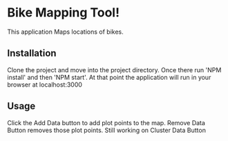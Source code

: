 # Bike Mapping Tool!

This application Maps locations of bikes.

## Installation

Clone the project and move into the project directory. Once there run 'NPM install' and then 'NPM start'. At that point the application will run in your browser at localhost:3000

## Usage

Click the Add Data button to add plot points to the map.
Remove Data Button removes those plot points.
Still working on Cluster Data Button
